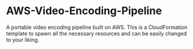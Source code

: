 # AWS-Video-Encoding-Pipeline
A portable video encoding pipeline built on AWS. This is a CloudFormation template to spawn all the necessary resources and can be easily changed to your liking.
